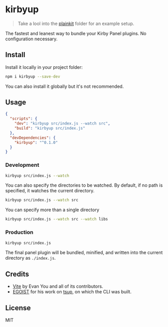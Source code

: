 # kirbyup

> Take a lool into the [plainkit](./plainkit) folder for an example setup.

The fastest and leanest way to bundle your Kirby Panel plugins. No configuration necessary.

## Install

Install it locally in your project folder:

```bash
npm i kirbyup --save-dev
```

You can also install it globally but it's not recommended.

## Usage

```json
{
  "scripts": {
    "dev": "kirbyup src/index.js --watch src",
    "build": "kirbyup src/index.js"
  },
  "devDependencies": {
    "kirbyup": "^0.1.0"
  }
}
```

### Development

```bash
kirbyup src/index.js --watch
```

You can also specify the directories to be watched. By default, if no path is specified, it watches the current directory.

```bash
kirbyup src/index.js --watch src
```

You can specify more than a single directory

```bash
kirbyup src/index.js --watch src --watch libs
```

### Production

```bash
kirbyup src/index.js
```

The final panel plugin will be bundled, minified, and written into the current directory as `./index.js`.

## Credits

- [Vite](https://vitejs.dev) by Evan You and all of its contributors.
- [EGOIST](https://github.com/egoist) for his work on [tsup](https://github.com/egoist/tsup), on which the CLI was built.

## License

MIT
